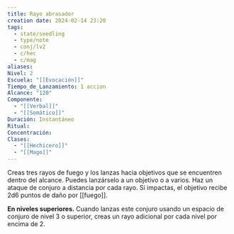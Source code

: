 ```yaml
---
title: Rayo abrasador
creation date: 2024-02-14 23:20
tags:
  - state/seedling
  - type/note
  - conj/lv2
  - c/hec
  - c/mag
aliases: 
Nivel: 2
Escuela: "[[Evocación]]"
Tiempo_de_Lanzamiento: 1 accion
Alcance: "120"
Componente:
  - "[[Verbal]]"
  - "[[Somático]]"
Duración: Instantáneo
Ritual: 
Concentración: 
Clases:
  - "[[Hechicero]]"
  - "[[Mago]]"
---
```

Creas tres rayos de fuego y los lanzas hacia objetivos que se encuentren dentro del alcance. Puedes lanzárselo a un objetivo o a varios. Haz un ataque de conjuro a distancia por cada rayo. Si impactas, el objetivo recibe 2d6 puntos de daño por [[fuego]].

**En niveles superiores.** Cuando lanzas este conjuro usando un espacio de conjuro de nivel 3 o superior, creas un rayo adicional por cada nivel por encima de 2.
